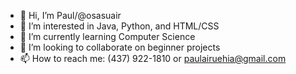 - 👋 Hi, I’m Paul/@osasuair
- 👀 I’m interested in Java, Python, and HTML/CSS
- 🌱 I’m currently learning Computer Science
- 💞️ I’m looking to collaborate on beginner projects
- 📫 How to reach me: (437) 922-1810 or paulairuehia@gmail.com

<!---
osasuair/osasuair is a ✨ special ✨ repository because its `README.md` (this file) appears on your GitHub profile.
You can click the Preview link to take a look at your changes.
--->
